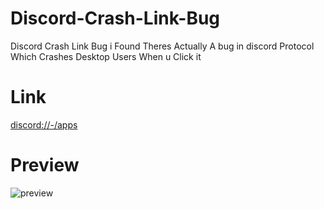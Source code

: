 # Discord-Crash-Link-Bug
Discord Crash Link Bug i Found
Theres Actually A bug in discord Protocol Which Crashes Desktop Users When u Click it 

# Link
<discord://-/apps>

# Preview
![preview](https://user-images.githubusercontent.com/98830093/167036044-43d8d3c6-36cc-4c8a-8fda-fe7281ef927b.gif)
